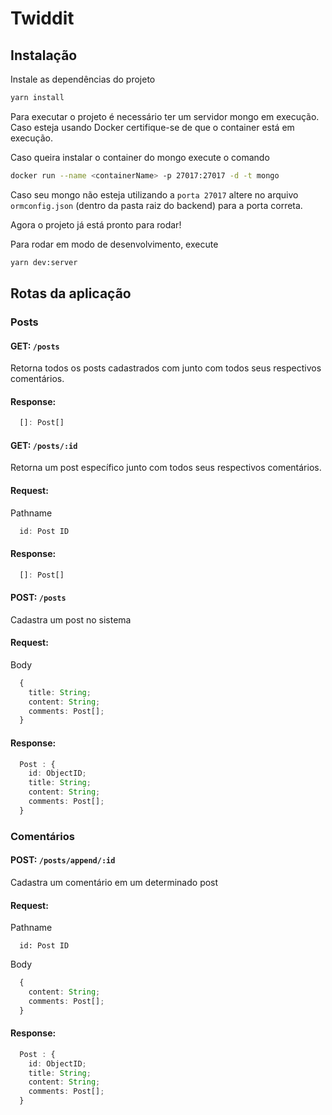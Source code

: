 # Twiddit

## Instalação

Instale as dependências do projeto
```bash
yarn install
```

Para executar o projeto é necessário ter um servidor mongo em execução. Caso esteja usando Docker certifique-se de que o container está em execução.

Caso queira instalar o container do mongo execute o comando
```bash
docker run --name <containerName> -p 27017:27017 -d -t mongo
```

Caso seu mongo não esteja utilizando a `porta 27017` altere no arquivo `ormconfig.json` (dentro da pasta raiz do backend) para a porta correta.

Agora o projeto já está pronto para rodar!

Para rodar em modo de desenvolvimento, execute
```bash
yarn dev:server
```



## Rotas da aplicação

### Posts

#### GET: `/posts` </br>
Retorna todos os posts cadastrados com junto com todos seus respectivos comentários.

#### Response:
```ts
  []: Post[]
```


#### GET: `/posts/:id`</br>
Retorna um post específico junto com todos seus respectivos comentários.

#### Request:

Pathname
```ts
  id: Post ID
```

#### Response:
```ts
  []: Post[]
```



#### POST: `/posts` </br>
Cadastra um post no sistema
#### Request:

Body
```ts
  {
    title: String;
    content: String;
    comments: Post[];
  }
```

#### Response:
```ts
  Post : {
    id: ObjectID;
    title: String;
    content: String;
    comments: Post[];
  }
```



### Comentários

#### POST: `/posts/append/:id` </br>
Cadastra um comentário em um determinado post

#### Request:
Pathname
```
  id: Post ID
```

Body
```ts
  {
    content: String;
    comments: Post[];
  }
```

#### Response:
```ts
  Post : {
    id: ObjectID;
    title: String;
    content: String;
    comments: Post[];
  }
```
